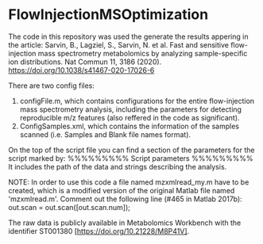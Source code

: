 # FlowInjectionMSOptimization

The code in this repository was used the generate the results appering in the article: 
Sarvin, B., Lagziel, S., Sarvin, N. et al. Fast and sensitive flow-injection mass spectrometry metabolomics by analyzing sample-specific ion distributions. Nat Commun 11, 3186 (2020). https://doi.org/10.1038/s41467-020-17026-6

There are two config files:
1. configFile.m, which contains configurations for the entire flow-injection mass spectrometry analysis, including the parameters for detecting reproducible m/z features (also reffered in the code as significant).
2. ConfigSamples.xml, which contains the information of the samples scanned (i.e. Samples and Blank file names format).

On the top of the script file you can find a section of the parameters for the script marked by:
%%%%%%%%% Script parameters %%%%%%%%%
It includes the path of the data and strings describing the analysis.

NOTE: In order to use this code a file named mzxmlread_my.m have to be created,
which is a modified version of the original Matlab file
named 'mzxmlread.m'. 
Comment out the following line (#465 in Matlab 2017b):  	
out.scan = out.scan([out.scan.num]);

The raw data is publicly available in Metabolomics Workbench with the identifier ST001380 [https://doi.org/10.21228/M8P41V].

